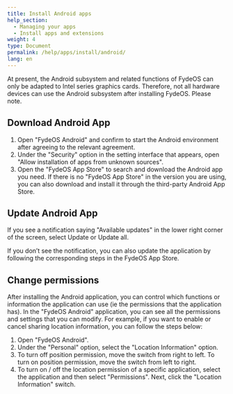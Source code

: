 ```yaml
---
title: Install Android apps
help_section:
  - Managing your apps
  - Install apps and extensions
weight: 4
type: Document
permalink: /help/apps/install/android/
lang: en
---
```


At present, the Android subsystem and related functions of FydeOS can only be adapted to Intel series graphics cards. Therefore, not all hardware devices can use the Android subsystem after installing FydeOS. Please note.

## Download Android App

1. Open "FydeOS Android" and confirm to start the Android environment after agreeing to the relevant agreement.
2. Under the "Security" option in the setting interface that appears, open "Allow installation of apps from unknown sources".
3. Open the "FydeOS App Store" to search and download the Android app you need. If there is no "FydeOS App Store" in the version you are using, you can also download and install it through the third-party Android App Store.

## Update Android App

If you see a notification saying "Available updates" in the lower right corner of the screen, select Update or Update all.

If you don’t see the notification, you can also update the application by following the corresponding steps in the FydeOS App Store.

## Change permissions

After installing the Android application, you can control which functions or information the application can use (ie the permissions that the application has). In the "FydeOS Android" application, you can see all the permissions and settings that you can modify. For example, if you want to enable or cancel sharing location information, you can follow the steps below:
1. Open "FydeOS Android".
2. Under the "Personal" option, select the "Location Information" option.
3. To turn off position permission, move the switch from right to left. To turn on position permission, move the switch from left to right.
4. To turn on / off the location permission of a specific application, select the application and then select "Permissions". Next, click the "Location Information" switch.
